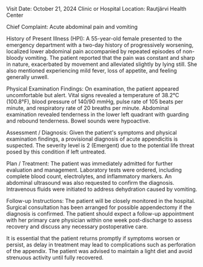  Visit Date: October 21, 2024
Clinic or Hospital Location: Rautjärvi Health Center

Chief Complaint: Acute abdominal pain and vomiting

History of Present Illness (HPI): A 55-year-old female presented to the emergency department with a two-day history of progressively worsening, localized lower abdominal pain accompanied by repeated episodes of non-bloody vomiting. The patient reported that the pain was constant and sharp in nature, exacerbated by movement and alleviated slightly by lying still. She also mentioned experiencing mild fever, loss of appetite, and feeling generally unwell.

Physical Examination Findings: On examination, the patient appeared uncomfortable but alert. Vital signs revealed a temperature of 38.2°C (100.8°F), blood pressure of 140/90 mmHg, pulse rate of 105 beats per minute, and respiratory rate of 20 breaths per minute. Abdominal examination revealed tenderness in the lower left quadrant with guarding and rebound tenderness. Bowel sounds were hypoactive.

Assessment / Diagnosis: Given the patient's symptoms and physical examination findings, a provisional diagnosis of acute appendicitis is suspected. The severity level is 2 (Emergent) due to the potential life threat posed by this condition if left untreated.

Plan / Treatment: The patient was immediately admitted for further evaluation and management. Laboratory tests were ordered, including complete blood count, electrolytes, and inflammatory markers. An abdominal ultrasound was also requested to confirm the diagnosis. Intravenous fluids were initiated to address dehydration caused by vomiting.

Follow-up Instructions: The patient will be closely monitored in the hospital. Surgical consultation has been arranged for possible appendectomy if the diagnosis is confirmed. The patient should expect a follow-up appointment with her primary care physician within one week post-discharge to assess recovery and discuss any necessary postoperative care.

It is essential that the patient returns promptly if symptoms worsen or persist, as delay in treatment may lead to complications such as perforation of the appendix. The patient was advised to maintain a light diet and avoid strenuous activity until fully recovered.